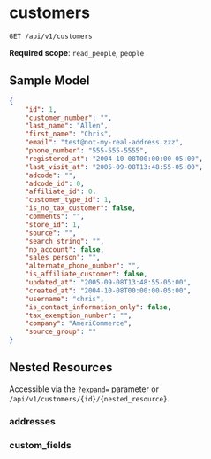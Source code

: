 customers
=========

```shell
GET /api/v1/customers
```

**Required scope**: `read_people`, `people`

Sample Model
------------

```json
{
	"id": 1,
	"customer_number": "",
	"last_name": "Allen",
	"first_name": "Chris",
	"email": "test@not-my-real-address.zzz",
	"phone_number": "555-555-5555",
	"registered_at": "2004-10-08T00:00:00-05:00",
	"last_visit_at": "2005-09-08T13:48:55-05:00",
	"adcode": "",
	"adcode_id": 0,
	"affiliate_id": 0,
	"customer_type_id": 1,
	"is_no_tax_customer": false,
	"comments": "",
	"store_id": 1,
	"source": "",
	"search_string": "",
	"no_account": false,
	"sales_person": "",
	"alternate_phone_number": "",
	"is_affiliate_customer": false,
	"updated_at": "2005-09-08T13:48:55-05:00",
	"created_at": "2004-10-08T00:00:00-05:00",
	"username": "chris",
	"is_contact_information_only": false,
	"tax_exemption_number": "",
	"company": "AmeriCommerce",
	"source_group": ""
}
```

Nested Resources
----------------

Accessible via the `?expand=` parameter or `/api/v1/customers/{id}/{nested_resource}`.

### addresses

### custom_fields